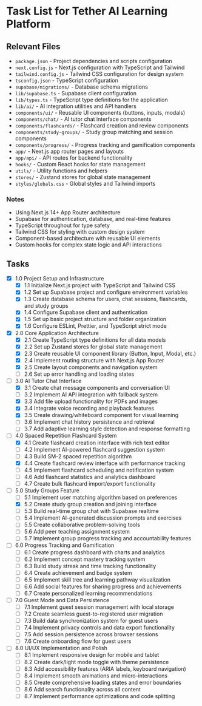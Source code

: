 # Task List for Tether AI Learning Platform

## Relevant Files

- `package.json` - Project dependencies and scripts configuration
- `next.config.js` - Next.js configuration with TypeScript and Tailwind
- `tailwind.config.js` - Tailwind CSS configuration for design system
- `tsconfig.json` - TypeScript configuration
- `supabase/migrations/` - Database schema migrations
- `lib/supabase.ts` - Supabase client configuration
- `lib/types.ts` - TypeScript type definitions for the application
- `lib/ai/` - AI integration utilities and API handlers
- `components/ui/` - Reusable UI components (buttons, inputs, modals)
- `components/chat/` - AI tutor chat interface components
- `components/flashcards/` - Flashcard creation and review components
- `components/study-groups/` - Study group matching and session components
- `components/progress/` - Progress tracking and gamification components
- `app/` - Next.js app router pages and layouts
- `app/api/` - API routes for backend functionality
- `hooks/` - Custom React hooks for state management
- `utils/` - Utility functions and helpers
- `stores/` - Zustand stores for global state management
- `styles/globals.css` - Global styles and Tailwind imports

### Notes

- Using Next.js 14+ App Router architecture
- Supabase for authentication, database, and real-time features
- TypeScript throughout for type safety
- Tailwind CSS for styling with custom design system
- Component-based architecture with reusable UI elements
- Custom hooks for complex state logic and API interactions

## Tasks

- [x] 1.0 Project Setup and Infrastructure
  - [x] 1.1 Initialize Next.js project with TypeScript and Tailwind CSS
  - [x] 1.2 Set up Supabase project and configure environment variables
  - [x] 1.3 Create database schema for users, chat sessions, flashcards, and study groups
  - [x] 1.4 Configure Supabase client and authentication
  - [x] 1.5 Set up basic project structure and folder organization
  - [x] 1.6 Configure ESLint, Prettier, and TypeScript strict mode

- [x] 2.0 Core Application Architecture
  - [x] 2.1 Create TypeScript type definitions for all data models
  - [x] 2.2 Set up Zustand stores for global state management
  - [x] 2.3 Create reusable UI component library (Button, Input, Modal, etc.)
  - [x] 2.4 Implement routing structure with Next.js App Router
  - [x] 2.5 Create layout components and navigation system
  - [ ] 2.6 Set up error handling and loading states

- [ ] 3.0 AI Tutor Chat Interface
  - [x] 3.1 Create chat message components and conversation UI
  - [ ] 3.2 Implement AI API integration with fallback system
  - [x] 3.3 Add file upload functionality for PDFs and images
  - [x] 3.4 Integrate voice recording and playback features
  - [x] 3.5 Create drawing/whiteboard component for visual learning
  - [ ] 3.6 Implement chat history persistence and retrieval
  - [ ] 3.7 Add adaptive learning style detection and response formatting

- [ ] 4.0 Spaced Repetition Flashcard System
  - [x] 4.1 Create flashcard creation interface with rich text editor
  - [ ] 4.2 Implement AI-powered flashcard suggestion system
  - [ ] 4.3 Build SM-2 spaced repetition algorithm
  - [x] 4.4 Create flashcard review interface with performance tracking
  - [ ] 4.5 Implement flashcard scheduling and notification system
  - [ ] 4.6 Add flashcard statistics and analytics dashboard
  - [ ] 4.7 Create bulk flashcard import/export functionality

- [ ] 5.0 Study Groups Feature
  - [ ] 5.1 Implement user matching algorithm based on preferences
  - [x] 5.2 Create study group creation and joining interface
  - [ ] 5.3 Build real-time group chat with Supabase realtime
  - [ ] 5.4 Implement AI-generated discussion prompts and exercises
  - [ ] 5.5 Create collaborative problem-solving tools
  - [ ] 5.6 Add peer teaching assignment system
  - [ ] 5.7 Implement group progress tracking and accountability features

- [ ] 6.0 Progress Tracking and Gamification
  - [ ] 6.1 Create progress dashboard with charts and analytics
  - [ ] 6.2 Implement concept mastery tracking system
  - [ ] 6.3 Build study streak and time tracking functionality
  - [ ] 6.4 Create achievement and badge system
  - [ ] 6.5 Implement skill tree and learning pathway visualization
  - [ ] 6.6 Add social features for sharing progress and achievements
  - [ ] 6.7 Create personalized learning recommendations

- [ ] 7.0 Guest Mode and Data Persistence
  - [ ] 7.1 Implement guest session management with local storage
  - [ ] 7.2 Create seamless guest-to-registered user migration
  - [ ] 7.3 Build data synchronization system for guest users
  - [ ] 7.4 Implement privacy controls and data export functionality
  - [ ] 7.5 Add session persistence across browser sessions
  - [ ] 7.6 Create onboarding flow for guest users

- [ ] 8.0 UI/UX Implementation and Polish
  - [ ] 8.1 Implement responsive design for mobile and tablet
  - [ ] 8.2 Create dark/light mode toggle with theme persistence
  - [ ] 8.3 Add accessibility features (ARIA labels, keyboard navigation)
  - [ ] 8.4 Implement smooth animations and micro-interactions
  - [ ] 8.5 Create comprehensive loading states and error boundaries
  - [ ] 8.6 Add search functionality across all content
  - [ ] 8.7 Implement performance optimizations and code splitting
